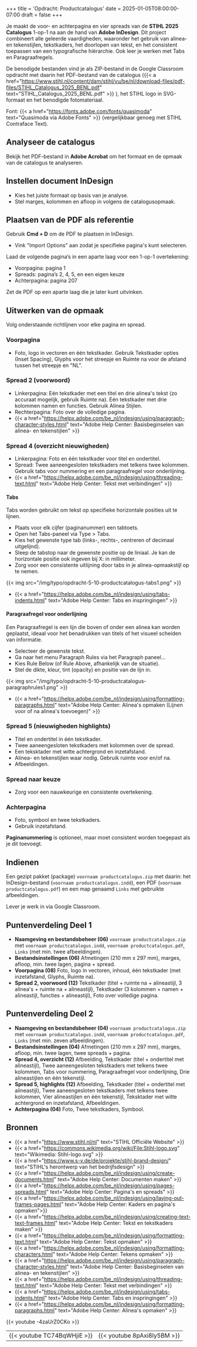 +++
title = 'Opdracht: Productcatalogus'
date = 2025-01-05T08:00:00-07:00
draft = false
+++

Je maakt de voor- en achterpagina en vier spreads van de **STIHL 2025 Catalogus** 1-op-1 na aan de hand van **Adobe InDesign**. Dit project combineert alle geleerde vaardigheden, waaronder het gebruik van alinea- en tekenstijlen, tekstkaders, het doorlopen van tekst, en het consistent toepassen van een typografische hiërarchie. Ook leer je werken met Tabs en Paragraafregels. 

De benodigde bestanden vind je als ZIP-bestand in de Google Classroom opdracht met daarin het PDF-bestand van de catalogus ({{< a href="https://www.stihl.nl/content/dam/stihl/vu/be/nl/download-files/pdf-files/STIHL_Catalogus_2025_BENL.pdf" text="STIHL_Catalogus_2025_BENL.pdf" >}} ), het STIHL logo in SVG-formaat en het benodigde fotomateriaal. 

Font: {{< a href="https://fonts.adobe.com/fonts/quasimoda" text="Quasimoda via Adobe Fonts" >}} (vergelijkbaar genoeg met STIHL Contraface Text).


## Analyseer de catalogus

Bekijk het PDF-bestand in **Adobe Acrobat** om het formaat en de opmaak van de catalogus te analyseren.

## Instellen document InDesign

- Kies het juiste formaat op basis van je analyse.
- Stel marges, kolommen en afloop in volgens de catalogusopmaak.

## Plaatsen van de PDF als referentie

Gebruik **Cmd + D** om de PDF te plaatsen in InDesign.  
- Vink "Import Options" aan zodat je specifieke pagina's kunt selecteren.  

Laad de volgende pagina’s in een aparte laag voor een 1-op-1 overtekening: 
- Voorpagina: pagina 1  
- Spreads: pagina’s 2, 4, 5, en een eigen keuze  
- Achterpagina: pagina 207  

Zet de PDF op een aparte laag die je later kunt uitvinken.

## Uitwerken van de opmaak

Volg onderstaande richtlijnen voor elke pagina en spread.

### Voorpagina

- Foto, logo in vectoren en één tekstkader. Gebruik Tekstkader opties (Inset Spacing), Glyphs voor het streepje en Ruimte na voor de afstand tussen het streepje en "NL".

### Spread 2 (voorwoord)

- Linkerpagina: Eén tekstkader met een titel en drie alinea's tekst (zo accuraat mogelijk, gebruik Ruimte na).  Eén tekstkader met drie kolommen namen en functies. Gebruik Alinea Stijlen. 
- Rechterpagina: Foto over de volledige pagina.
- {{< a href="https://helpx.adobe.com/be_nl/indesign/using/paragraph-character-styles.html" text="Adobe Help Center: Basisbeginselen van alinea- en tekenstijlen" >}}

### Spread 4 (overzicht nieuwigheden)

- Linkerpagina: Foto en één tekstkader voor titel en ondertitel.  
- Spread: Twee aaneengesloten tekstkaders met telkens twee kolommen. Gebruik tabs voor nummering en een paragraafregel voor onderlijning.
- {{< a href="https://helpx.adobe.com/be_nl/indesign/using/threading-text.html" text="Adobe Help Center: Tekst met verbindingen" >}}

#### Tabs

Tabs worden gebruikt om tekst op specifieke horizontale posities uit te lijnen. 

- Plaats voor elk cijfer (paginanummer) een tabtoets. 
- Open het Tabs-paneel via Type > Tabs.
- Kies het gewenste type tab (links-, rechts-, centreren of decimaal uitgelijnd).
- Sleep de tabstop naar de gewenste positie op de liniaal. Je kan de horizontale positie ook ingeven bij X: in millimeter. 
- Zorg voor een consistente uitlijning door tabs in je alinea-opmaakstijl op te nemen.

{{< img src="/img/typo/opdracht-5-10-productcatalogus-tabs1.png" >}}

- {{< a href="https://helpx.adobe.com/be_nl/indesign/using/tabs-indents.html" text="Adobe Help Center: Tabs en inspringingen" >}}

#### Paragraafregel voor onderlijning

Een Paragraafregel is een lijn die boven of onder een alinea kan worden geplaatst, ideaal voor het benadrukken van titels of het visueel scheiden van informatie.

- Selecteer de gewenste tekst.
- Ga naar het menu Paragraph Rules via het Paragraph paneel...
- Kies Rule Below (of Rule Above, afhankelijk van de situatie).
- Stel de dikte, kleur, tint (opacity) en positie van de lijn in. 

{{< img src="/img/typo/opdracht-5-10-productcatalogus-paragraphrules1.png" >}}

- {{< a href="https://helpx.adobe.com/be_nl/indesign/using/formatting-paragraphs.html" text="Adobe Help Center: Alinea's opmaken (Lijnen voor of na alinea's toevoegen)" >}}

### Spread 5 (nieuwigheden highlights)

- Titel en ondertitel in één tekstkader.  
- Twee aaneengesloten tekstkaders met kolommen over de spread. 
- Een teksktader met witte achtergrond en inzetafstand. 
- Alinea- en tekenstijlen waar nodig. Gebruik ruimte voor en/of na. 
- Afbeeldingen. 

### Spread naar keuze

- Zorg voor een nauwkeurige en consistente overtekening.

### Achterpagina

- Foto, symbool en twee tekstkaders. 
- Gebruik inzetafstand. 

**Paginanummering** is optioneel, maar moet consistent worden toegepast als je dit toevoegt.

## Indienen

Een gezipt pakket (package) `voornaam productcatalogus.zip` met daarin: het InDesign-bestand (`voornaam productcatalogus.indd`), een PDF (`voornaam productcatalogus.pdf`) en een map genaamd `Links` met gebruikte afbeeldingen.

Lever je werk in via Google Classroom.

## Puntenverdeling Deel 1

- **Naamgeving en bestandsbeheer (06)** `voornaam productcatalogus.zip` met `voornaam productcatalogus.indd`, `voornaam productcatalogus.pdf`, `Links` (met min. twee afbeeldingen). 
- **Bestandsinstellingen (06)** Afmetingen (210 mm x 297 mm), marges, afloop, min. twee lagen, pagina + spread. 
- **Voorpagina (08)** Foto, logo in vectoren, inhoud, één tekstkader (met inzetafstand, Glyphs, Ruimte na). 
- **Spread 2, voorwoord (12)** Tekstkader (titel + ruimte na + alineastijl, 3 alinea's + ruimte na + alineastijl), Tekstkader (3 kolommen + namen + alineastijl, functies + alineastijl), Foto over volledige pagina. 

## Puntenverdeling Deel 2

- **Naamgeving en bestandsbeheer (04)** `voornaam productcatalogus.zip` met `voornaam productcatalogus.indd`, `voornaam productcatalogus.pdf`, `Links` (met min. zeven afbeeldingen). 
- **Bestandsinstellingen (04)** Afmetingen (210 mm x 297 mm), marges, afloop, min. twee lagen, twee spreads + pagina. 
- **Spread 4, overzicht (12)** Afbeelding, Tekstkader (titel + ondertitel met alineastijl), Twee aaneengesloten tekstkaders met telkens twee kolommen, Tabs voor nummering, Paragraafregel voor onderlijning, Drie alineastijlen en één tekenstijl. 
- **Spread 5, highlights (12)** Afbeelding, Tekstkader (titel + ondertitel met alineastijl), Twee aaneengesloten tekstkaders met telkens twee kolommen, Vier alineastijlen en één tekenstijl, Teksktader met witte achtergrond en inzetafstand, Afbeeldingen. 
- **Achterpagina (04)** Foto, Twee tekstkaders, Symbool. 

## Bronnen

- {{< a href="https://www.stihl.nl/nl" text="STIHL Officiële Website" >}}
- {{< a href="https://commons.wikimedia.org/wiki/File:Stihl-logo.svg" text="Wikimedia: Stihl-logo.svg" >}}
- {{< a href="https://www.s-v.de/de/projekte/stihl-brand-design/" text="STIHL's herontwerp van het bedrijfsdesign" >}}
- {{< a href="https://helpx.adobe.com/be_nl/indesign/using/create-documents.html" text="Adobe Help Center: Documenten maken" >}}
- {{< a href="https://helpx.adobe.com/be_nl/indesign/using/pages-spreads.html" text="Adobe Help Center: Pagina's en spreads" >}}
- {{< a href="https://helpx.adobe.com/be_nl/indesign/using/laying-out-frames-pages.html" text="Adobe Help Center: Kaders en pagina's opmaken">}}
- {{< a href="https://helpx.adobe.com/be_nl/indesign/using/creating-text-text-frames.html" text="Adobe Help Center: Tekst en tekstkaders maken" >}}
- {{< a href="https://helpx.adobe.com/be_nl/indesign/using/formatting-text.html" text="Adobe Help Center: Tekst opmaken" >}}
- {{< a href="https://helpx.adobe.com/be_nl/indesign/using/formatting-characters.html" text="Adobe Help Center: Tekens opmaken" >}}
- {{< a href="https://helpx.adobe.com/be_nl/indesign/using/paragraph-character-styles.html" text="Adobe Help Center: Basisbeginselen van alinea- en tekenstijlen" >}}
- {{< a href="https://helpx.adobe.com/be_nl/indesign/using/threading-text.html" text="Adobe Help Center: Tekst met verbindingen" >}}
- {{< a href="https://helpx.adobe.com/be_nl/indesign/using/tabs-indents.html" text="Adobe Help Center: Tabs en inspringingen" >}}
- {{< a href="https://helpx.adobe.com/be_nl/indesign/using/formatting-paragraphs.html" text="Adobe Help Center: Alinea's opmaken" >}}

{{< youtube -4zaUrZ0CKo >}}

| | |
|-|-|
|{{< youtube TC74BqWHjiE >}}|{{< youtube 8pAxi8ly5BM >}}|